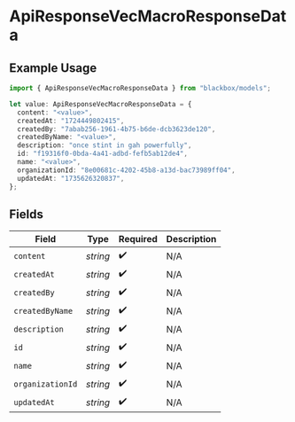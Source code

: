 # ApiResponseVecMacroResponseData

## Example Usage

```typescript
import { ApiResponseVecMacroResponseData } from "blackbox/models";

let value: ApiResponseVecMacroResponseData = {
  content: "<value>",
  createdAt: "1724449802415",
  createdBy: "7abab256-1961-4b75-b6de-dcb3623de120",
  createdByName: "<value>",
  description: "once stint in gah powerfully",
  id: "f19316f0-0bda-4a41-adbd-fefb5ab12de4",
  name: "<value>",
  organizationId: "8e00681c-4202-45b8-a13d-bac73989ff04",
  updatedAt: "1735626320837",
};
```

## Fields

| Field              | Type               | Required           | Description        |
| ------------------ | ------------------ | ------------------ | ------------------ |
| `content`          | *string*           | :heavy_check_mark: | N/A                |
| `createdAt`        | *string*           | :heavy_check_mark: | N/A                |
| `createdBy`        | *string*           | :heavy_check_mark: | N/A                |
| `createdByName`    | *string*           | :heavy_check_mark: | N/A                |
| `description`      | *string*           | :heavy_check_mark: | N/A                |
| `id`               | *string*           | :heavy_check_mark: | N/A                |
| `name`             | *string*           | :heavy_check_mark: | N/A                |
| `organizationId`   | *string*           | :heavy_check_mark: | N/A                |
| `updatedAt`        | *string*           | :heavy_check_mark: | N/A                |